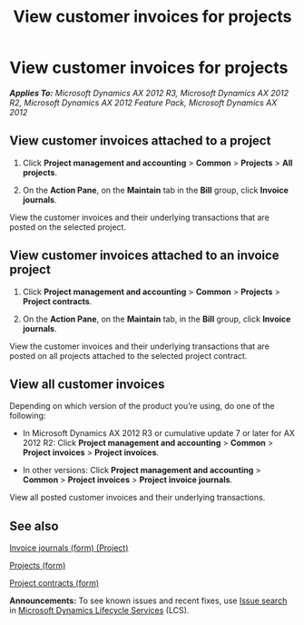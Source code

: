﻿---
title: View customer invoices for projects
TOCTitle: View customer invoices for projects
ms:assetid: 4673d2c0-d6da-4c7a-a217-211b30753000
ms:mtpsurl: https://technet.microsoft.com/en-us/library/Aa496988(v=AX.60)
ms:contentKeyID: 36056903
ms.date: 07/22/2014
mtps_version: v=AX.60
f1_keywords:
- customer invoice
- invoice project
---

# View customer invoices for projects 


_**Applies To:** Microsoft Dynamics AX 2012 R3, Microsoft Dynamics AX 2012 R2, Microsoft Dynamics AX 2012 Feature Pack, Microsoft Dynamics AX 2012_

## View customer invoices attached to a project

1.  Click **Project management and accounting** \> **Common** \> **Projects** \> **All projects**.

2.  On the **Action Pane**, on the **Maintain** tab in the **Bill** group, click **Invoice journals**.

View the customer invoices and their underlying transactions that are posted on the selected project.

## View customer invoices attached to an invoice project

1.  Click **Project management and accounting** \> **Common** \> **Projects** \> **Project contracts**.

2.  On the **Action Pane**, on the **Maintain** tab, in the **Bill** group, click **Invoice journals**.

View the customer invoices and their underlying transactions that are posted on all projects attached to the selected project contract.

## View all customer invoices

Depending on which version of the product you’re using, do one of the following:

  - In Microsoft Dynamics AX 2012 R3 or cumulative update 7 or later for AX 2012 R2: Click **Project management and accounting** \> **Common** \> **Project invoices** \> **Project invoices**.

  - In other versions: Click **Project management and accounting** \> **Common** \> **Project invoices** \> **Project invoice journals**.

View all posted customer invoices and their underlying transactions.

## See also

[Invoice journals (form) (Project)](https://technet.microsoft.com/en-us/library/aa618187\(v=ax.60\))

[Projects (form)](https://technet.microsoft.com/en-us/library/aa585245\(v=ax.60\))

[Project contracts (form)](https://technet.microsoft.com/en-us/library/aa586038\(v=ax.60\))

  
**Announcements:** To see known issues and recent fixes, use [Issue search](http://go.microsoft.com/fwlink/?linkid=389258) in [Microsoft Dynamics Lifecycle Services](http://go.microsoft.com/fwlink/?linkid=306505) (LCS).

